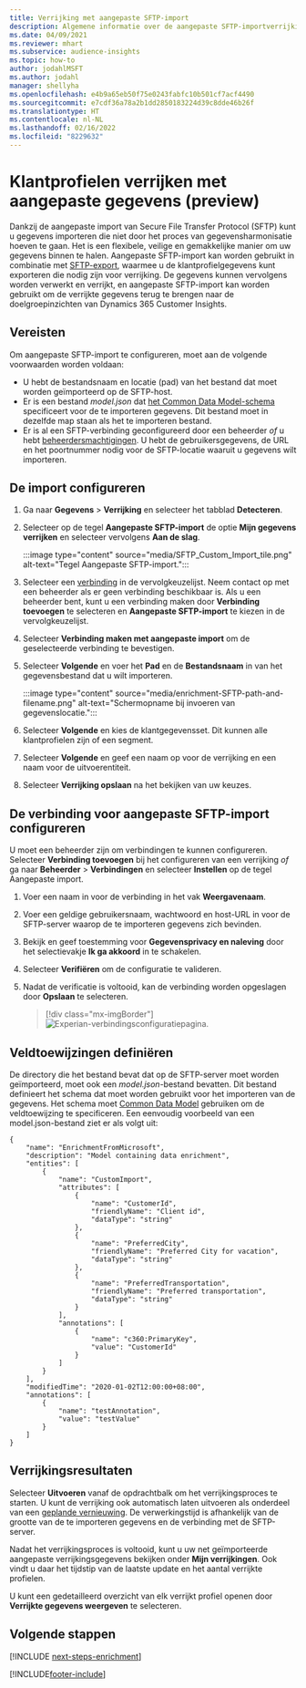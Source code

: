 ```yaml
---
title: Verrijking met aangepaste SFTP-import
description: Algemene informatie over de aangepaste SFTP-importverrijking.
ms.date: 04/09/2021
ms.reviewer: mhart
ms.subservice: audience-insights
ms.topic: how-to
author: jodahlMSFT
ms.author: jodahl
manager: shellyha
ms.openlocfilehash: e4b9a65eb50f75e0243fabfc10b501cf7acf4490
ms.sourcegitcommit: e7cdf36a78a2b1dd2850183224d39c8dde46b26f
ms.translationtype: HT
ms.contentlocale: nl-NL
ms.lasthandoff: 02/16/2022
ms.locfileid: "8229632"
---
```

# <a name="enrich-customer-profiles-with-custom-data-preview"></a>Klantprofielen verrijken met aangepaste gegevens (preview)

Dankzij de aangepaste import van Secure File Transfer Protocol (SFTP) kunt u gegevens importeren die niet door het proces van gegevensharmonisatie hoeven te gaan. Het is een flexibele, veilige en gemakkelijke manier om uw gegevens binnen te halen. Aangepaste SFTP-import kan worden gebruikt in combinatie met [SFTP-export](export-sftp.md), waarmee u de klantprofielgegevens kunt exporteren die nodig zijn voor verrijking. De gegevens kunnen vervolgens worden verwerkt en verrijkt, en aangepaste SFTP-import kan worden gebruikt om de verrijkte gegevens terug te brengen naar de doelgroepinzichten van Dynamics 365 Customer Insights.

## <a name="prerequisites"></a>Vereisten

Om aangepaste SFTP-import te configureren, moet aan de volgende voorwaarden worden voldaan:

- U hebt de bestandsnaam en locatie (pad) van het bestand dat moet worden geïmporteerd op de SFTP-host.
- Er is een bestand *model.json* dat [het Common Data Model-schema](/common-data-model/) specificeert voor de te importeren gegevens. Dit bestand moet in dezelfde map staan als het te importeren bestand.
- Er is al een SFTP-verbinding geconfigureerd door een beheerder *of* u hebt [beheerdersmachtigingen](permissions.md#administrator). U hebt de gebruikersgegevens, de URL en het poortnummer nodig voor de SFTP-locatie waaruit u gegevens wilt importeren.


## <a name="configure-the-import"></a>De import configureren

1. Ga naar **Gegevens** > **Verrijking** en selecteer het tabblad **Detecteren**.

1. Selecteer op de tegel **Aangepaste SFTP-import** de optie **Mijn gegevens verrijken** en selecteer vervolgens **Aan de slag**.

   :::image type="content" source="media/SFTP_Custom_Import_tile.png" alt-text="Tegel Aangepaste SFTP-import.":::

1. Selecteer een [verbinding](connections.md) in de vervolgkeuzelijst. Neem contact op met een beheerder als er geen verbinding beschikbaar is. Als u een beheerder bent, kunt u een verbinding maken door **Verbinding toevoegen** te selecteren en **Aangepaste SFTP-import** te kiezen in de vervolgkeuzelijst.

1. Selecteer **Verbinding maken met aangepaste import** om de geselecteerde verbinding te bevestigen.

1.  Selecteer **Volgende** en voer het **Pad** en de **Bestandsnaam** in van het gegevensbestand dat u wilt importeren.

    :::image type="content" source="media/enrichment-SFTP-path-and-filename.png" alt-text="Schermopname bij invoeren van gegevenslocatie.":::

1. Selecteer **Volgende** en kies de klantgegevensset. Dit kunnen alle klantprofielen zijn of een segment.

1. Selecteer **Volgende** en geef een naam op voor de verrijking en een naam voor de uitvoerentiteit. 

1. Selecteer **Verrijking opslaan** na het bekijken van uw keuzes.

## <a name="configure-the-connection-for-sftp-custom-import"></a>De verbinding voor aangepaste SFTP-import configureren 

U moet een beheerder zijn om verbindingen te kunnen configureren. Selecteer **Verbinding toevoegen** bij het configureren van een verrijking *of* ga naar **Beheerder** > **Verbindingen** en selecteer **Instellen** op de tegel Aangepaste import.

1. Voer een naam in voor de verbinding in het vak **Weergavenaam**.

1. Voer een geldige gebruikersnaam, wachtwoord en host-URL in voor de SFTP-server waarop de te importeren gegevens zich bevinden.

1. Bekijk en geef toestemming voor **Gegevensprivacy en naleving** door het selectievakje **Ik ga akkoord** in te schakelen.

1. Selecteer **Verifiëren** om de configuratie te valideren.

1. Nadat de verificatie is voltooid, kan de verbinding worden opgeslagen door **Opslaan** te selecteren.

   > [!div class="mx-imgBorder"]
   > ![Experian-verbindingsconfiguratiepagina.](media/enrichment-SFTP-connection.png "Experian-verbindingsconfiguratiepagina")


## <a name="defining-field-mappings"></a>Veldtoewijzingen definiëren 

De directory die het bestand bevat dat op de SFTP-server moet worden geïmporteerd, moet ook een *model.json*-bestand bevatten. Dit bestand definieert het schema dat moet worden gebruikt voor het importeren van de gegevens. Het schema moet [Common Data Model](/common-data-model/) gebruiken om de veldtoewijzing te specificeren. Een eenvoudig voorbeeld van een model.json-bestand ziet er als volgt uit:

```
{
    "name": "EnrichmentFromMicrosoft",
    "description": "Model containing data enrichment",
    "entities": [
        {
            "name": "CustomImport",
            "attributes": [
                {
                    "name": "CustomerId",
                    "friendlyName": "Client id",
                    "dataType": "string"
                },
                {
                    "name": "PreferredCity",
                    "friendlyName": "Preferred City for vacation",
                    "dataType": "string"
                },
                {
                    "name": "PreferredTransportation",
                    "friendlyName": "Preferred transportation",
                    "dataType": "string"
                }
            ],
            "annotations": [
                {
                    "name": "c360:PrimaryKey",
                    "value": "CustomerId"
                }
            ]
        }
    ],
    "modifiedTime": "2020-01-02T12:00:00+08:00",
    "annotations": [
        {
            "name": "testAnnotation",
            "value": "testValue"
        }
    ]
}
```

## <a name="enrichment-results"></a>Verrijkingsresultaten

Selecteer **Uitvoeren** vanaf de opdrachtbalk om het verrijkingsproces te starten. U kunt de verrijking ook automatisch laten uitvoeren als onderdeel van een [geplande vernieuwing](system.md#schedule-tab). De verwerkingstijd is afhankelijk van de grootte van de te importeren gegevens en de verbinding met de SFTP-server.

Nadat het verrijkingsproces is voltooid, kunt u uw net geïmporteerde aangepaste verrijkingsgegevens bekijken onder **Mijn verrijkingen**. Ook vindt u daar het tijdstip van de laatste update en het aantal verrijkte profielen.

U kunt een gedetailleerd overzicht van elk verrijkt profiel openen door **Verrijkte gegevens weergeven** te selecteren.

## <a name="next-steps"></a>Volgende stappen

[!INCLUDE [next-steps-enrichment](../includes/next-steps-enrichment.md)]

[!INCLUDE[footer-include](../includes/footer-banner.md)]
